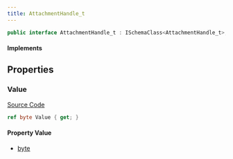 ```yaml
---
title: AttachmentHandle_t
---
```


```csharp
public interface AttachmentHandle_t : ISchemaClass<AttachmentHandle_t>, ISchemaField, ISchemaClass, INativeHandle
```

#### Implements

## Properties

### Value

[Source Code](https://github.com/swiftly-solution/swiftlys2/blob/beta/managed/src/SwiftlyS2.Generated/Schemas/Interfaces/AttachmentHandle_t.cs#L16)

```csharp
ref byte Value { get; }
```

#### Property Value

- [byte](https://learn.microsoft.com/dotnet/api/system.byte)

